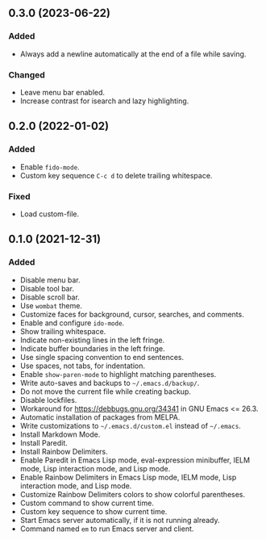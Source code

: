 0.3.0 (2023-06-22)
------------------

### Added

- Always add a newline automatically at the end of a file while saving.


### Changed

- Leave menu bar enabled.
- Increase contrast for isearch and lazy highlighting.


0.2.0 (2022-01-02)
------------------

### Added

- Enable `fido-mode`.
- Custom key sequence `C-c d` to delete trailing whitespace.


### Fixed

- Load custom-file.


0.1.0 (2021-12-31)
------------------

### Added

- Disable menu bar.
- Disable tool bar.
- Disable scroll bar.
- Use `wombat` theme.
- Customize faces for background, cursor, searches, and comments.
- Enable and configure `ido-mode`.
- Show trailing whitespace.
- Indicate non-existing lines in the left fringe.
- Indicate buffer boundaries in the left fringe.
- Use single spacing convention to end sentences.
- Use spaces, not tabs, for indentation.
- Enable `show-paren-mode` to highlight matching parentheses.
- Write auto-saves and backups to `~/.emacs.d/backup/`.
- Do not move the current file while creating backup.
- Disable lockfiles.
- Workaround for https://debbugs.gnu.org/34341 in GNU Emacs <= 26.3.
- Automatic installation of packages from MELPA.
- Write customizations to `~/.emacs.d/custom.el` instead of `~/.emacs`.
- Install Markdown Mode.
- Install Paredit.
- Install Rainbow Delimiters.
- Enable Paredit in Emacs Lisp mode, eval-expression minibuffer, IELM
  mode, Lisp interaction mode, and Lisp mode.
- Enable Rainbow Delimiters in Emacs Lisp mode, IELM mode, Lisp
  interaction mode, and Lisp mode.
- Customize Rainbow Delimiters colors to show colorful parentheses.
- Custom command to show current time.
- Custom key sequence to show current time.
- Start Emacs server automatically, if it is not running already.
- Command named `em` to run Emacs server and client.
